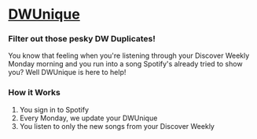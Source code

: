 # [DWUnique](http://dwunique.com)
### Filter out those pesky DW Duplicates!

You know that feeling when you're listening through your Discover Weekly Monday morning and you run into a song Spotify's already tried to show you? Well DWUnique is here to help!

### How it Works
1. You sign in to Spotify
2. Every Monday, we update your DWUnique
3. You listen to only the new songs from your Discover Weekly
